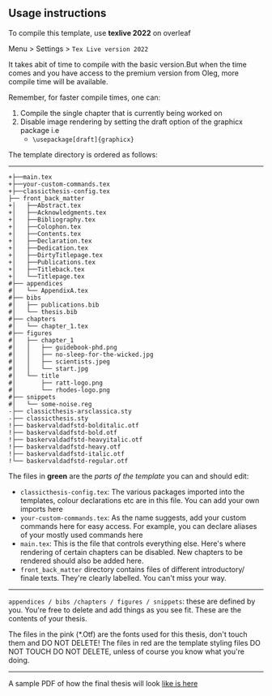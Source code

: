 ## Usage instructions

To compile this template, use **texlive 2022** on overleaf

Menu > Settings > `Tex Live version 2022`

It takes abit of time to compile with the basic version.But when the time comes and you have access to the
premium version from Oleg, more compile time will be available.

Remember, for faster compile times, one can:
1. Compile the single chapter that is currently being worked on
2. Disable image rendering by setting the draft option of the graphicx package i.e
    - `\usepackage[draft]{graphicx}`

The template directory is ordered as follows:

----

```
+├──main.tex
+├──your-custom-commands.tex
+├──classicthesis-config.tex
├── front_back_matter
+│   ├──Abstract.tex
+│   ├──Acknowledgments.tex
+│   ├──Bibliography.tex
+│   ├──Colophon.tex
+│   ├──Contents.tex
+│   ├──Declaration.tex
+│   ├──Dedication.tex
+│   ├──DirtyTitlepage.tex
+│   ├──Publications.tex
+│   ├──Titleback.tex
+│   └──Titlepage.tex
#├── appendices
#│   └── AppendixA.tex
#├── bibs
#│   ├── publications.bib
#│   └── thesis.bib
#├── chapters
#│   └── chapter_1.tex
#├── figures
#│   ├── chapter_1
#│   │   ├── guidebook-phd.png
#│   │   ├── no-sleep-for-the-wicked.jpg
#│   │   ├── scientists.jpeg
#│   │   └── start.jpg
#│   └── title
#│       ├── ratt-logo.png
#│       └── rhodes-logo.png
#├── snippets
#│   └── some-noise.reg
-├── classicthesis-arsclassica.sty
-├── classicthesis.sty
!├── baskervaldadfstd-bolditalic.otf
!├── baskervaldadfstd-bold.otf
!├── baskervaldadfstd-heavyitalic.otf
!├── baskervaldadfstd-heavy.otf
!├── baskervaldadfstd-italic.otf
!└── baskervaldadfstd-regular.otf 
```

The files in **green** are the *parts of the template* you can and should edit:
- `classicthesis-config.tex`: The various packages imported into the templates, colour declarations etc are in this file. You can add your own imports here
- `your-custom-commands.tex`: As the name suggests, add your custom commands here for easy access. For example, you can declare aliases of your mostly used commands here
- `main.tex`: This is the file that controls everything else. Here's where rendering of certain chapters can be disabled. New chapters to be rendered should also be added here.
- `front_back_matter` directory contains files of different introductory/ finale texts. They're clearly labelled. You can't miss your way.

-------

`appendices / bibs /chapters / figures / snippets`: these are defined by you. You're free to delete and add things as you see fit. These are the contents of your thesis.


The files in the pink (*.Otf) are the fonts used for this thesis, don't touch them and DO NOT DELETE!
The files in red are the template styling files DO NOT TOUCH DO NOT DELETE, unless of course you know what you're doing.


-------
A sample PDF of how the final thesis will look [like is here](./main.pdf)